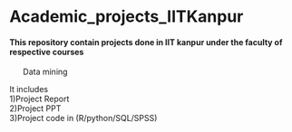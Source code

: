 # Academic_projects_IITKanpur <br>
<h4>This repository contain projects done in IIT kanpur under the faculty of respective courses</h4>
<ul>Data mining</ul>
It includes <br>
1)Project Report <br>
2)Project PPT<br>
3)Project code in (R/python/SQL/SPSS)
